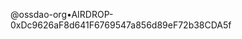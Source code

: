 @ossdao-org•AIRDROP-0xDc9626aF8d641F6769547a856d89eF72b38CDA5f


<!---
umarfirdaus/umarfirdaus is a ✨ special ✨ repository because its `README.md` (this file) appears on your GitHub profile.
You can click the Preview link to take a look at your changes.
--->
